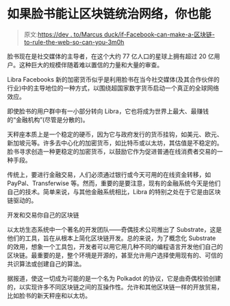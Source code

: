 # 如果脸书能让区块链统治网络，你也能

> 原文:[https://dev . to/Marcus duck/if-Facebook-can-make-a-区块链-to-rule-the-web-so-can-you-3m0h](https://dev.to/marcusduck/if-facebook-can-make-a-blockchain-to-rule-the-web-so-can-you-3m0h)

脸书现在是社交媒体的主导者，在这个大约 77 亿人口的星球上拥有超过 20 亿用户。这种巨大的规模伴随着难以置信的力量和大量的审查。

Libra Facebooks 新的加密货币似乎是利用脸书在当今社交媒体(及其合作伙伴的行业)中的主导地位的一种方式，以围绕超国家数字货币启动一个真正的全球网络效应。

即使脸书的用户群中有一小部分转向 Libra，它也将成为世界上最大、最赚钱的“金融机构”(尽管是分散的)。

天秤座本质上是一个稳定的硬币，因为它与政府发行的货币挂钩，如美元、欧元、新加坡元等。许多去中心化的加密货币，如比特币或以太坊，其估值是不稳定的。脸书寻求创造一种更稳定的加密货币，以鼓励它作为促进普通在线消费者交易的一种手段。

传统上，要进行金融交易，人们必须通过银行或今天可用的在线资金转移，如 PayPal、Transferwise 等。然而，重要的是要注意，现有的金融系统今天是他们自己的技术。简单来说，与其他金融系统相比，Libra 的特别之处在于它是由区块链驱动的。

开发和交易你自己的区块链

以太坊生态系统中一个著名的开发团队——奇偶技术公司推出了 Substrate，这是他们的工具，旨在从根本上简化区块链开发。总的来说，为了概念化 Substrate 的效用，想象一个工具包，开发者可以用它用几种不同的编程语言开发他们自己的区块链。最重要的是，整个环境是开源的，甚至允许用户选择使用现有的、可信的共识算法或创建自己的算法。

据报道，使这一切成为可能的是一个名为 Polkadot 的协议，它是由奇偶校验创建的，以实现许多不同区块链之间的互操作性。允许和其他区块链一样的开放贸易，比如脸书的新天秤座和以太坊。